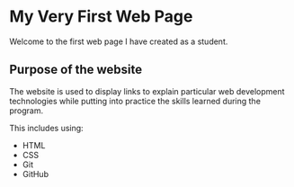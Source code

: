 # My Very First Web Page

Welcome to the first web page I have created as a student.

## Purpose of the website
The website is used to display links to explain particular web development technologies while putting into practice the skills learned during the program.

This includes using:
- HTML
- CSS
- Git
- GitHub